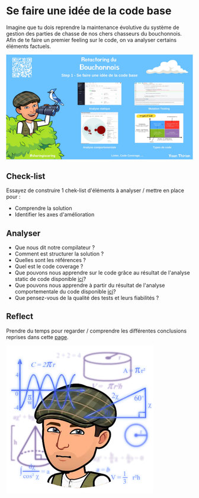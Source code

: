 # Se faire une idée de la code base
Imagine que tu dois reprendre la maintenance évolutive du système de gestion des parties de chasse de nos chers chasseurs du bouchonnois.
Afin de te faire un premier feeling sur le code, on va analyser certains éléments factuels.

![Step 1 - Se faire une idée du code](../img/step1.webp)

## Check-list
Essayez de construire 1 chek-list d'éléments à analyser / mettre en place pour :
- Comprendre la solution
- Identifier les axes d'amélioration

## Analyser
- Que nous dit notre compilateur ?
- Comment est structurer la solution ?
- Quelles sont les références ?
- Quel est le code coverage ?
- Que pouvons nous apprendre sur le code grâce au résultat de l'analyse static de code disponible [ici](https://sonarcloud.io/summary/overall?id=ythirion_refactoring-du-bouchonnois)?
- Que pouvons nous apprendre à partir du résultat de l'analyse comportementale du code disponible [ici](https://codescene.io/projects/39213)?
- Que pensez-vous de la qualité des tests et leurs fiabilités ?

## Reflect
Prendre du temps pour regarder / comprendre les différentes conclusions reprises dans cette [page](steps/01.gather-metrics.md).

![Gather metrics](steps/img/01.gather-metrics/gather-metrics.webp)